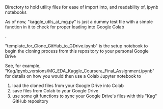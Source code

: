 Directory to hold utility files for ease of import into, and readability of, ipynb notebooks

As of now, "kaggle_utils_at_mg.py" is just a dummy test file with a simple function in it to check for proper loading into Google Colab

.

"template_for_Clone_GitHub_to_GDrive.ipynb" is the setup notebook to begin the cloning process from this repository to your personal Google Drive

See, for example, "Kag/ipynb_versions/MG_EDA_Kaggle_Coursera_Final_Assignment.ipynb" for details on how you would then use a Colab Jupyter notebook to 
1) load the cloned files from your Google Drive into Colab
2) save files from Colab to your Google Drive
3) use some git functions to sync your Google Drive's files with this "Kag" GitHub repository
